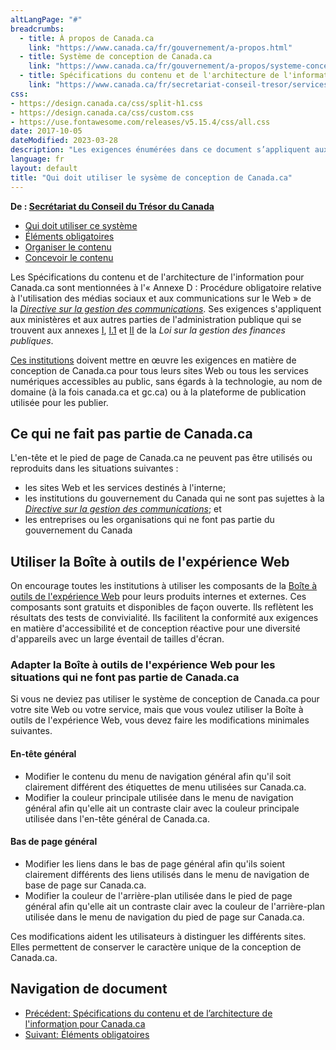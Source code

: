 ```yaml
---
altLangPage: "#"
breadcrumbs:
  - title: À propos de Canada.ca
    link: "https://www.canada.ca/fr/gouvernement/a-propos.html"
  - title: Système de conception de Canada.ca
    link: "https://www.canada.ca/fr/gouvernement/a-propos/systeme-conception.html"
  - title: Spécifications du contenu et de l'architecture de l'information pour Canada.ca
    link: "https://www.canada.ca/fr/secretariat-conseil-tresor/services/communications-gouvernementales/specifications-contenu-architecture-information-canada.html"
css:
- https://design.canada.ca/css/split-h1.css
- https://design.canada.ca/css/custom.css
- https://use.fontawesome.com/releases/v5.15.4/css/all.css
date: 2017-10-05
dateModified: 2023-03-28
description: "Les exigences énumérées dans ce document s’appliquent aux ministères et aux autres parties de l’administration publique établie comme l’établissent les annexes I, I.1 et II de la Loi sur la gestion finances. Par conséquent, les institutions de la portée doivent appliquer les exigences en matière de conception de Canada.ca pour tous les sites Web ou toutes les services numériques."
language: fr
layout: default
title: "Qui doit utiliser le sysème de conception de Canada.ca"
---
```

<p class="gc-byline"><strong>De : <a href="/fr/secretariat-conseil-tresor.html">Secrétariat du Conseil du Trésor du Canada</a></strong></p>
<div>
  <div class="mrgn-tp-md mrgn-bttm-sm brdr-bttm">
    <div class="row  mrgn-bttm-sm">
      <ul class="toc lst-spcd col-md-12">
        <li class="col-md-4"><a href="utilisation-concept-canadaca.html" class="list-group-item cust-active active">Qui doit utiliser ce système </a> </li>
        <li class="col-md-4"><a href="elements-obligatoires.html" class="list-group-item">Éléments obligatoires</a> </li>
        <li class="col-md-4"><a href="organiser-contenu.html" class="list-group-item">Organiser le contenu</a> </li>
        <li class="col-md-4"><a href="modeles.html" class="list-group-item">Concevoir le contenu</a> </li>
      </ul>
    </div>
  </div>
  <section>
    <p> Les Spécifications du contenu et de l'architecture de l'information pour Canada.ca sont mentionnées à l'« Annexe D : Procédure obligatoire relative à l'utilisation des médias sociaux et aux communications sur le Web » de la&nbsp;<a href="http://www.tbs-sct.gc.ca/pol/doc-fra.aspx?id=30682"><cite>Directive sur la gestion des communications</cite></a>. Ses exigences s'appliquent  aux ministères et aux autres parties de l'administration publique qui se  trouvent aux annexes&nbsp;<a href="https://laws-lois.justice.gc.ca/fra/lois/f-11/page-19.html">I</a>,&nbsp;<a href="https://laws-lois.justice.gc.ca/fra/lois/f-11/page-20.html">I.1</a>&nbsp;et&nbsp;<a href="https://laws-lois.justice.gc.ca/fra/lois/f-11/page-21.html">II</a>&nbsp;de la <cite>Loi sur la  gestion des finances publiques</cite>.</p>
    <p><a href="/fr/gouvernement/a-propos/systeme-conception/liste-institutions.html">Ces institutions</a> doivent mettre en œuvre les exigences en matière de conception de Canada.ca pour tous leurs sites Web ou tous les services numériques accessibles au public, sans égards à  la technologie, au nom de domaine (à la fois canada.ca et gc.ca) ou à la plateforme de publication utilisée pour les publier.</p>
  </section>
  <section>
    <h2>Ce qui ne fait pas partie de Canada.ca</h2>
    <p> L'en-tête et le pied de page de Canada.ca ne peuvent pas être utilisés ou  reproduits dans les situations suivantes&nbsp;:</p>
    <ul>
      <li>les sites Web et les  services destinés à l'interne;</li>
      <li>les institutions du gouvernement du Canada qui ne sont pas sujettes à la <a href="http://www.tbs-sct.gc.ca/pol/doc-fra.aspx?id=30682"><cite>Directive sur la gestion des communications</cite></a>; et</li>
      <li>les entreprises ou les  organisations qui ne font pas partie du gouvernement du Canada</li>
    </ul>
    <h2>Utiliser la Boîte à outils de l'expérience Web</h2>
    <p>On encourage toutes les institutions à utiliser les composants de la&nbsp;<a href="/fr/secretariat-conseil-tresor/services/communications-gouvernementales/boite-outils-experience-web.html">Boîte à outils de l'expérience Web</a>&nbsp;pour leurs produits internes et externes. Ces composants sont gratuits et disponibles de façon ouverte. Ils reflètent les résultats des tests de convivialité.  Ils facilitent la  conformité aux exigences en matière d'accessibilité et de conception réactive  pour une diversité d'appareils avec un large éventail de tailles d'écran.</p>
    <section>
      <h3>Adapter la Boîte à outils de l'expérience Web pour les situations qui ne font pas partie de Canada.ca</h3>
      <p>Si vous ne deviez pas utiliser le système de conception de Canada.ca pour votre site Web ou votre service, mais que vous voulez utiliser la Boîte à outils de l'expérience Web, vous devez faire les modifications minimales suivantes.</p>
      <h4>En-tête général</h4>
      <ul>
        <li>Modifier le contenu du menu de navigation général afin qu'il soit clairement différent des étiquettes de menu utilisées sur Canada.ca.</li>
        <li>Modifier la couleur principale utilisée dans le menu de navigation général afin qu'elle ait un contraste clair avec la couleur principale utilisée dans l'en-tête général de Canada.ca.</li>
      </ul>
      <h4>Bas de page général</h4>
      <ul>
        <li>Modifier les liens dans le bas de page général afin qu'ils soient clairement différents des liens utilisés dans le menu de navigation de base de page sur Canada.ca.</li>
        <li>Modifier la couleur de l'arrière-plan utilisée dans le pied de page général afin qu'elle ait un contraste clair avec la couleur de l'arrière-plan utilisée dans le menu de navigation du pied de page sur Canada.ca.</li>
      </ul>
      <p>Ces modifications aident les utilisateurs à distinguer les différents sites. Elles permettent de conserver le caractère unique de la conception de  Canada.ca.</p>
    </section>
    <nav role="navigation" class="mrgn-bttm-lg">
      <h2 class="wb-inv">Navigation de document</h2>
      <ul class="pager">
        <li class="previous"><a href="/fr/secretariat-conseil-tresor/services/communications-gouvernementales/specifications-contenu-architecture-information-canada.html" rel="prev">Précédent<span class="wb-inv">: Spécifications du contenu et de l’architecture de l'information pour Canada.ca</span></a></li>
        <li class="next"><a href="/fr/secretariat-conseil-tresor/services/communications-gouvernementales/specifications-contenu-architecture-information-canada/elements-obligatoires.html" rel="next">Suivant<span class="wb-inv">: Éléments obligatoires</span></a></li>
      </ul>
    </nav>
  </section>
</div>
